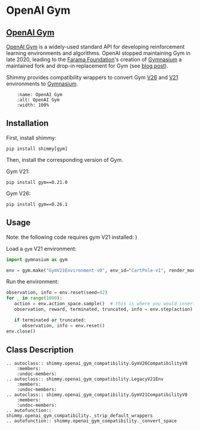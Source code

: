 # OpenAI Gym

## [OpenAI Gym](https://github.com/openai/gym)

[OpenAI Gym](https://github.com/openai/gym) is a widely-used standard API for developing reinforcement learning environments and algorithms. OpenAI stopped maintaining Gym in late 2020, leading to the [Farama Foundation](https://farama.org/)'s creation of [Gymnasium](https://gymnasium.farama.org/) a maintained fork and drop-in replacement for Gym (see [blog post](https://farama.org/Announcing-The-Farama-Foundation)).

Shimmy provides compatibility wrappers to convert Gym [V26](https://github.com/openai/gym/releases/tag/0.26.0) and [V21](https://github.com/openai/gym/releases/tag/v0.21.0) environments to [Gymnasium](https://gymnasium.farama.org/).

```{figure} /_static/img/openai_gym.png
    :name: OpenAI Gym
    :alt: OpenAI Gym
    :width: 100%
```

## Installation
First, install shimmy:
```
pip install shimmy[gym]
```

Then, install the corresponding version of Gym. 

Gym V21:

```
pip install gym==0.21.0
```

Gym V26:
```
pip install gym==0.26.1
```

## Usage

Note: the following code requires gym V21 installed: )

Load a `gym` V21 environment: 
```python
import gymnasium as gym

env = gym.make("GymV21Environment-v0", env_id="CartPole-v1", render_mode="human")
```

Run the environment:
```python
observation, info = env.reset(seed=42)
for _ in range(1000):
   action = env.action_space.sample()  # this is where you would insert your policy
   observation, reward, terminated, truncated, info = env.step(action)

   if terminated or truncated:
      observation, info = env.reset()
env.close()
```


## Class Description
```{eval-rst}
.. autoclass:: shimmy.openai_gym_compatibility.GymV26CompatibilityV0
    :members:
    :undoc-members:
.. autoclass:: shimmy.openai_gym_compatibility.LegacyV21Env
    :members:
    :undoc-members:
.. autoclass:: shimmy.openai_gym_compatibility.GymV21CompatibilityV0
    :members:
    :undoc-members:
.. autofunction:: shimmy.openai_gym_compatibility._strip_default_wrappers
.. autofunction:: shimmy.openai_gym_compatibility._convert_space
```
